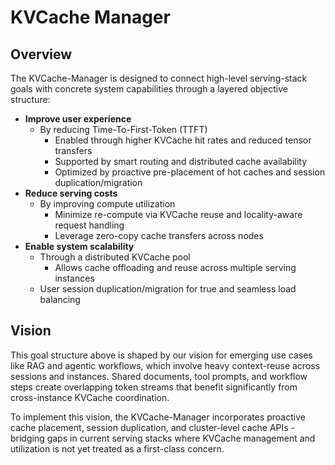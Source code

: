 # KVCache Manager

## Overview

The KVCache-Manager is designed to connect high-level serving-stack goals with concrete system capabilities 
through a layered objective structure:

- **Improve user experience** 
  - By reducing Time-To-First-Token (TTFT)
     - Enabled through higher KVCache hit rates and reduced tensor transfers
     - Supported by smart routing and distributed cache availability
     - Optimized by proactive pre-placement of hot caches and session duplication/migration
- **Reduce serving costs**
  - By improving compute utilization
     - Minimize re-compute via KVCache reuse and locality-aware request handling
     - Leverage zero-copy cache transfers across nodes
- **Enable system scalability**
   - Through a distributed KVCache pool
      - Allows cache offloading and reuse across multiple serving instances
   - User session duplication/migration for true and seamless load balancing


## Vision 

This goal structure above is shaped by our vision for emerging use cases like RAG and agentic workflows, 
which involve heavy context-reuse across sessions and instances. 
Shared documents, tool prompts, and workflow steps create overlapping token streams that benefit significantly from 
cross-instance KVCache coordination. 

To implement this vision, the KVCache-Manager incorporates proactive cache placement, session duplication, 
and cluster-level cache APIs - bridging gaps in current serving stacks where KVCache management and utilization is 
not yet treated as a first-class concern.

